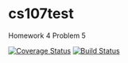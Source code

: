 # cs107test
Homework 4 Problem 5

[![Coverage Status](https://codecov.io/gh/Logan752000/cs107test/branch/main/graph/badge.svg?token=B49V0JU8UD)](https://codecov.io/gh/Logan752000/cs107test)
[![Build Status](https://app.travis-ci.com/Logan752000/cs107test.svg?branch=main)](https://app.travis-ci.com/Logan752000/cs107test)


